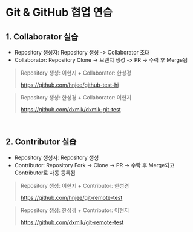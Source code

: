 # Git & GitHub 협업 연습

## 1. Collaborator 실습  
* Repository 생성자: Repository 생성 -> Collaborator 초대 </br>
* Collaborator: Repository Clone -> 브랜치 생성 -> PR -> 수락 후 Merge됨

> Repository 생성: 이현지 + Collaborator: 한성경
> 
> https://github.com/hnjee/github-test-hj

> Repository 생성: 한성경 + Collaborator: 이현지
> 
> https://github.com/dxmlk/dxmlk-git-test

<br/>

## 2. Contributor 실습 
* Repository 생성자: Repository 생성 </br>
* Contributor: Repository Fork -> Clone -> PR -> 수락 후 Merge되고 Contributor로 자동 등록됨

> Repository 생성: 이현지 + Contributor: 한성경
> 
> https://github.com/hnjee/git-remote-test

> Repository 생성: 한성경 + Contributor: 이현지
> 
> https://github.com/dxmlk/git-remote-test
     
